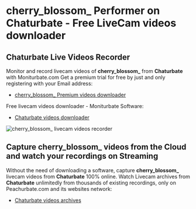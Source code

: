 # cherry_blossom_ Performer on Chaturbate - Free LiveCam videos downloader

## Chaturbate Live Videos Recorder

Monitor and record livecam videos of **cherry_blossom_** from **Chaturbate** with Moniturbate.com
Get a premium trial for free by just and only registering with your Email address:
* [cherry_blossom_ Premium videos downloader](https://moniturbate.com/request-demo-licence-key.html)

Free livecam videos downloader - Moniturbate Software:
* [Chaturbate videos downloader](https://moniturbate.com/moniturbate-download-software.html)

![cherry_blossom_ livecam videos recorder](https://peachurnet.com/templates/moniturbate-software.png)


## Capture cherry_blossom_ videos from the Cloud and watch your recordings on Streaming

Without the need of downloading a software, capture **cherry_blossom_** livecam videos from **Chaturbate** 100% online.
Watch Livecam archives from **Chaturbate** unlimitedly from thousands of existing recordings, only on Peachurbate.com and its websites network:
* [Chaturbate videos archives](https://peachurnet.com/)